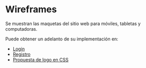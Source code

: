 # Wireframes

Se muestran las maquetas del sitio web para móviles, tabletas y computadoras.

Puede obtener un adelanto de su implementación en:
- [Login](https://jaimemenendez.github.io/grupo_1_insidebooks/HTML/loginM.html)
- [Registro](https://jaimemenendez.github.io/grupo_1_insidebooks/HTML/registerM.html)
- [Propuesta de logo en CSS](https://jaimemenendez.github.io/grupo_1_insidebooks/HTML/logo.html)
